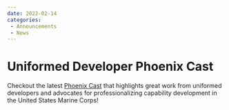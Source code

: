 ```yaml
---
date: 2022-02-14
categories: 
 - Announcements
 - News
---
```

# Uniformed Developer Phoenix Cast
Checkout the latest [Phoenix Cast](https://podcasts.apple.com/us/podcast/phoenix-cast/id1508967644?i=1000551075629) that highlights great work from uniformed developers and advocates for professionalizing capability development in the United States Marine Corps!